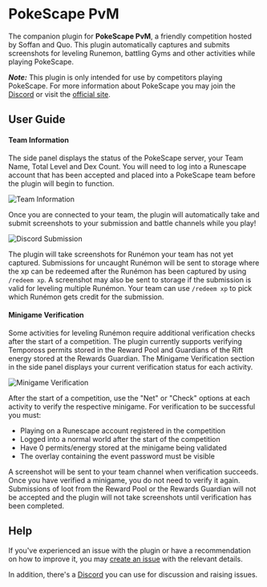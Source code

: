 # PokeScape PvM

The companion plugin for **PokeScape PvM**, a friendly competition hosted by Soffan and Quo. This plugin automatically 
captures and submits screenshots for leveling Runemon, battling Gyms and other activities while playing PokeScape.

***Note:*** This plugin is only intended for use by competitors playing PokeScape. For more information about PokeScape 
you may join the [Discord](https://discord.com/invite/dmfF6yMV9m) or visit the [official site](https://pokescape.com/).

## User Guide

#### Team Information
The side panel displays the status of the PokeScape server, your Team Name, Total Level and Dex Count. You will need to 
log into a Runescape account that has been accepted and placed into a PokeScape team before the plugin will begin to 
function.
 
![Team Information](https://i.imgur.com/0ishhcg.png)

Once you are connected to your team, the plugin will automatically take and submit screenshots to your submission and
battle channels while you play!

![Discord Submission](https://i.imgur.com/iqI9cZX.png)

The plugin will take screenshots for Runémon your team has not yet captured. Submissions for uncaught Runémon 
will be sent to storage where the xp can be redeemed after the Runémon has been captured by using `/redeem xp`. A 
screenshot may also be sent to storage if the submission is valid for leveling multiple Runémon. Your team can use 
`/redeem xp` to pick which Runémon gets credit for the submission.

#### Minigame Verification
Some activities for leveling Runémon require additional verification checks after the start of a competition. The plugin 
currently supports verifying Tempoross permits stored in the Reward Pool and Guardians of the Rift energy stored 
at the Rewards Guardian. The Minigame Verification section in the side panel displays your current verification 
status for each activity.

![Minigame Verification](https://i.imgur.com/JpzirdV.png)

After the start of a competition, use the "Net" or "Check" options at each activity to verify the respective minigame. 
For verification to be successful you must:
* Playing on a Runescape account registered in the competition
* Logged into a normal world after the start of the competition
* Have 0 permits/energy stored at the minigame being validated
* The overlay containing the event password must be visible

A screenshot will be sent to your team channel when verification succeeds. Once you have verified a minigame, you do not 
need to verify it again. Submissions of loot from the Reward Pool or the Rewards Guardian will not be accepted and the 
plugin will not take screenshots until verification has been completed.

## Help

If you've experienced an issue with the plugin or have a recommendation on how to improve it, you may 
[create an issue](https://github.com/Zoinkwiz/quest-helper/issues/new) with the relevant details.

In addition, there's a [Discord](https://discord.com/invite/dmfF6yMV9m) you can use for discussion and raising issues.
